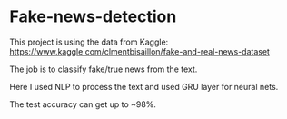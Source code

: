 # Fake-news-detection

This project is using the data from Kaggle: https://www.kaggle.com/clmentbisaillon/fake-and-real-news-dataset 

The job is to classify fake/true news from the text.

Here I used NLP to process the text and used GRU layer for neural nets.

The test accuracy can get up to ~98%.
